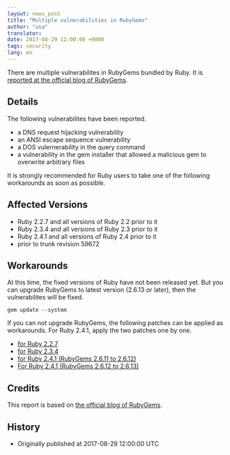 ```yaml
---
layout: news_post
title: "Multiple vulnerabilities in RubyGems"
author: "usa"
translator:
date: 2017-08-29 12:00:00 +0000
tags: security
lang: en
---
```


There are multiple vulnerabilites in RubyGems bundled by Ruby.
It is [reported at the official blog of RubyGems](http://blog.rubygems.org/2017/08/27/2.6.13-released.html).

## Details

The following vulnerabilites have been reported.

* a DNS request hijacking vulnerability
* an ANSI escape sequence vulnerability
* a DOS vulernerability in the query command
* a vulnerability in the gem installer that allowed a malicious gem to overwrite arbitrary files

It is strongly recommended for Ruby users to take one of the following workarounds as soon as possible.

## Affected Versions

* Ruby 2.2.7 and all versions of Ruby 2.2 prior to it
* Ruby 2.3.4 and all versions of Ruby 2.3 prior to it
* Ruby 2.4.1 and all versions of Ruby 2.4 prior to it
* prior to trunk revision 59672

## Workarounds

At this time, the fixed versions of Ruby have not been released yet.
But you can upgrade RubyGems to latest version (2.6.13 or later), then the vulnerabilites will be fixed.

```
gem update --system
```

If you can not upgrade RubyGems, the following patches can be applied as workarounds.
For Ruby 2.4.1, apply the two patches one by one.

* [for Ruby 2.2.7](https://bugs.ruby-lang.org/attachments/download/6690/rubygems-2613-ruby22.patch)
* [for Ruby 2.3.4](https://bugs.ruby-lang.org/attachments/download/6691/rubygems-2613-ruby23.patch)
* [for Ruby 2.4.1 (RubyGems 2.6.11 to 2.6.12)](https://bugs.ruby-lang.org/attachments/download/6692/rubygems-2612-ruby24.patch)
* [For Ruby 2.4.1 (RubyGems 2.6.12 to 2.6.13)](https://bugs.ruby-lang.org/attachments/download/6693/rubygems-2613-ruby24.patch)

## Credits

This report is based on [the official blog of RubyGems](http://blog.rubygems.org/2017/08/27/2.6.13-released.html).

## History

* Originally published at 2017-08-29 12:00:00 UTC
